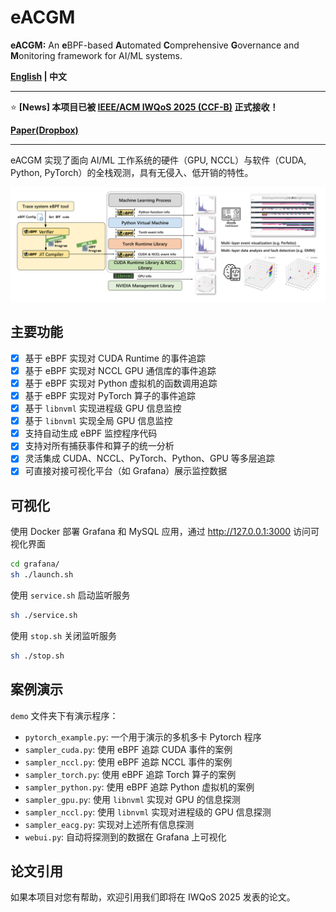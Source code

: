 # eACGM

**eACGM:** An **e**BPF-based **A**utomated **C**omprehensive **G**overnance and **M**onitoring framework for AI/ML systems.

**[English](README.md) | 中文**

---

:star: **[News] 本项目已被 [IEEE/ACM IWQoS 2025 (CCF-B)](https://iwqos2025.org/) 正式接收！**

**[Paper(Dropbox)](https://www.dropbox.com/scl/fi/q4vplv95usw4u5h3syx62/IWQoS_2025.pdf?rlkey=gv8h65oupkzrmv6zu1yu7s558&e=1&st=k8sttham&dl=0)**

---

eACGM 实现了面向 AI/ML 工作系统的硬件（GPU, NCCL）与软件（CUDA, Python, PyTorch）的全栈观测，具有无侵入、低开销的特性。

![img](asset/arch.png)

## 主要功能

- [x] 基于 eBPF 实现对 CUDA Runtime 的事件追踪
- [x] 基于 eBPF 实现对 NCCL GPU 通信库的事件追踪
- [x] 基于 eBPF 实现对 Python 虚拟机的函数调用追踪
- [x] 基于 eBPF 实现对 PyTorch 算子的事件追踪
- [x] 基于 `libnvml` 实现进程级 GPU 信息监控
- [x] 基于 `libnvml` 实现全局 GPU 信息监控
- [x] 支持自动生成 eBPF 监控程序代码
- [x] 支持对所有捕获事件和算子的统一分析
- [x] 灵活集成 CUDA、NCCL、PyTorch、Python、GPU 等多层追踪
- [x] 可直接对接可视化平台（如 Grafana）展示监控数据

## 可视化

使用 Docker 部署 Grafana 和 MySQL 应用，通过 http://127.0.0.1:3000 访问可视化界面

```bash
cd grafana/
sh ./launch.sh
```

使用 `service.sh` 启动监听服务

```bash
sh ./service.sh
```

使用 `stop.sh` 关闭监听服务

```bash
sh ./stop.sh
```

## 案例演示

`demo` 文件夹下有演示程序：

- `pytorch_example.py`: 一个用于演示的多机多卡 Pytorch 程序
- `sampler_cuda.py`: 使用 eBPF 追踪 CUDA 事件的案例
- `sampler_nccl.py`: 使用 eBPF 追踪 NCCL 事件的案例
- `sampler_torch.py`: 使用 eBPF 追踪 Torch 算子的案例
- `sampler_python.py`: 使用 eBPF 追踪 Python 虚拟机的案例
- `sampler_gpu.py`: 使用 `libnvml` 实现对 GPU 的信息探测
- `sampler_nccl.py`: 使用 `libnvml` 实现对进程级的 GPU 信息探测
- `sampler_eacg.py`: 实现对上述所有信息探测
- `webui.py`: 自动将探测到的数据在 Grafana 上可视化

## 论文引用

如果本项目对您有帮助，欢迎引用我们即将在 IWQoS 2025 发表的论文。